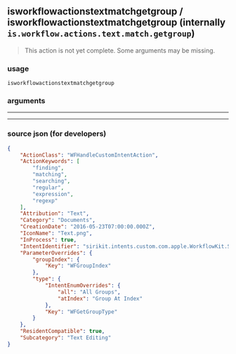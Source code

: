 
## isworkflowactionstextmatchgetgroup / isworkflowactionstextmatchgetgroup (internally `is.workflow.actions.text.match.getgroup`)

> This action is not yet complete. Some arguments may be missing.



### usage
```
isworkflowactionstextmatchgetgroup 
```

### arguments

---



---

### source json (for developers)

```json
{
	"ActionClass": "WFHandleCustomIntentAction",
	"ActionKeywords": [
		"finding",
		"matching",
		"searching",
		"regular",
		"expression",
		"regexp"
	],
	"Attribution": "Text",
	"Category": "Documents",
	"CreationDate": "2016-05-23T07:00:00.000Z",
	"IconName": "Text.png",
	"InProcess": true,
	"IntentIdentifier": "sirikit.intents.custom.com.apple.WorkflowKit.ShortcutsIntents.WFMatchTextGetGroupIntent",
	"ParameterOverrides": {
		"groupIndex": {
			"Key": "WFGroupIndex"
		},
		"type": {
			"IntentEnumOverrides": {
				"all": "All Groups",
				"atIndex": "Group At Index"
			},
			"Key": "WFGetGroupType"
		}
	},
	"ResidentCompatible": true,
	"Subcategory": "Text Editing"
}
```
